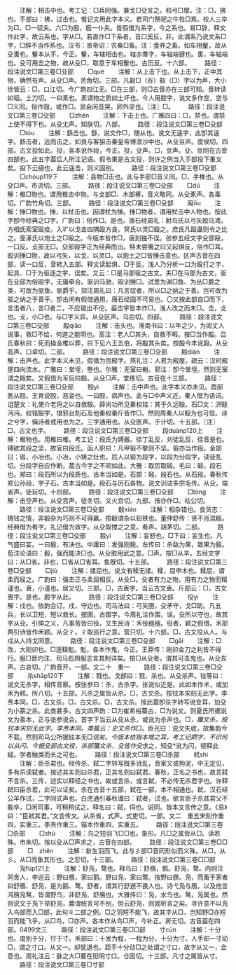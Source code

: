 <!-- { "loadSidebar": true } -->
　　注解：相击中也。考工记：□兵同强。兼戈□殳言之。和弓□摩。注：□，拂也。手部曰：拂，过击也。惟记文用此字本义。若司门祭祀之牛牲□焉。校人三皁为□，□一驭夫。六□为廏，廏一仆夫。皆假借为系字，今之系也。易□辞，释文作此字，故云系也。字从□。若直作□下系者，音口奚反，非。此谓系乃说文系□字，□辞不当作系也。汉书：景帝诏：农桑□畜。注：食养之畜。如车相轚，故从殳軎也。轚本从手，今正。轚，车辖相击也。辖亦舝字，车轴端键也。軎，车轴端也。殳可用击之物，故从殳□，取意于车相轚也。古历反。十六部。
　　路径：段注说文□第三卷□殳部
　　□què
　　注解：从上击下也。从上击下，正中其物，确然有声。从殳□声。苦角切。三部。凡榖□（谷）毂（□）字以为声，大小徐皆云：□，口江切。今广韵四江无。□在三部，则□古音亦在三部可知。音转读如韬。土刀切。一曰素也。素谓物之质如土坏也。今人用腔字，说文多作空，空与□义同。俗作殻，或作□。吴会闲音哭，卵外坚也。〖注〗□。
　　路径：段注说文□第三卷□殳部
　　□zhěn
　　注解：下击上也。广雅四曰：□，禁也。谓禁上使不得下也。从殳冘声。知朕切。八部。
　　路径：段注说文□第三卷□殳部
　　□tóu
　　注解：繇击也。繇，说文作□，随从也。说文无遥字，此卽其遥字。繇击者，远而击之，如良与客狙击秦皇帝博浪沙中也。从殳豆声。度侯切。四部。古文投如此。投，各本讹作祋，今正。投，殳声。□，豆声。殳、豆同在古音四部也。此五字葢后人所注记语。假令果是古文投，则许之例当入手部投下重文矣。投下云擿也，此云遥击，则义固别。
　　路径：段注说文□第三卷□殳部
　　□chóup119下
　　注解：县物□击也。此与手部□音义同。□，手椎也。从殳□声。市流切。三部。
　　路径：段注说文□第三卷□殳部
　　□dú
　　注解：椎□物也。谓用椎击中物。与攴部□、木部椓，音义略同。从殳豖声。各毒切。广韵竹角切。三部。
　　路径：段注说文□第三卷□殳部
　　殴ōu
　　注解：捶□物也。捶，以杖击也。因谓杖为捶。捶□物者，谓用杖击中人物也。按此字卽今经典之□字。广韵曰：俗作□。是也。唐石经周礼：射鸟氏以弓矢殴乌鸢。方相氏索室殴疫。入圹以戈击四隅殴方良。冥氏以灵□殴之。庶氏凡殴蛊则令之比之。壸涿氏以炮土之□殴之。今版本皆作□，唐刻独不误。张参五经文字殳部殴，一口反。攴部无□。殳部殴字正为经典而出。特未尝箸之曰又起俱反，俗作□耳。殴训捶□物，故以弓矢，以戈，以灵□，以炮土之□皆捶击意也。区声古音在四部，读一口反，音转入五部。释文读起俱、□于反。浅人乃分析一口为殴打之字，起具、□于为驱逐之字，误矣。又云：□是马部驱之古文。夫□在马部为古文，驱在殳部为俗殴字，无庸牵合。驱训马驰，殴训捶□。试思为渊□鱼、为丛□爵之类，可改为驱鱼、驱爵乎。郑注周礼曰：凡言驭者，所以□之纳之于善。岂可改为驱之纳之于善乎。卽古闲有假借通用，唐石经固不可易也。〇又按此部自□而下，言击者八，言□者二，不应错出不伦。葢击字皆本作□，浅人改之而未□。击，攴也。攴，小□也。与□字义异。从殳区声。乌后切。四部。
　　路径：段注说文□第三卷□殳部
　　毃qiāo
　　注解：击头也。淮南书曰：以年之少，为闾丈人说事，救□不给，何道之能明也。高注：老人□其头，自救不暇。按□当作毃。吕氏春秋曰：死而操金椎以葬，曰下见六王五伯，将毃其头矣。按毃今本讹榖。从殳高声。口卓切。二部。
　　路径：段注说文□第三卷□殳部
　　殿diàn
　　注解：击声也。此字本义未见，假借为宫殿字。燕礼注：人君为殿屋。疏云：汉时殿屋四向流水。广雅曰：堂堭，壂也。尔雅：无室曰榭。郭注：卽今堂堭。然则无室谓之殿矣。又假借为军后曰殿。从殳□声。堂练切。古音在十三部。
　　路径：段注说文□第三卷□殳部
　　殹yì
　　注解：击中声也。此字本义亦未见。酉部医从殹。王育说殹，恶姿也。一曰殹，病声也。此与□中声义近。秦人借为语词。诅楚文：礼使介老将之以自救殹。薛尚功所见秦权铭：其于久远殹。石□文：汧殹沔沔。权铭殹字，琅邪台刻石及他秦权秦斤皆作□。然则周秦人以殹为也可信。诗之兮字，偁诗者或用也为之。三字通用也。从殳医声。于计切。十五部。〖注〗□，古文也字。
　　路径：段注说文□第三卷□殳部
　　段duànp120上
　　注解：椎物也。用椎曰椎。考工记：段氏为镈器。徐丁乱反，刘徒乱反，徐音是也。镈欲其段之坚，故官曰段氏。函人职曰：凡甲锻不摰则不坚。锻亦当作段。金部曰：锻，小冶也。小冶，小铸之灶也。后人以锻为段字，以段为分段字，读徒乱切。分段字自应作断。葢古今字之不同如此。大雅：取厉取碫。毛曰：碫，段石也。郑曰：段石所以为段质也。古本当如是。石部：碫，段石也。从石段。春秋传郑公孙段，字子石。古本当如是。段石与厉石各物。说文训诂多宗毛传。从殳，端省声。徒玩切。十四部。
　　路径：段注说文□第三卷□殳部
　　□tónɡ
　　注解：击空声也。从殳宫声。徒冬切。又火宫切。九部。按亦作□。枯公切。
　　路径：段注说文□第三卷□殳部
　　殽xiáo
　　注解：相杂错也。食货志：铸钱之情，非殽杂为巧则不可得赢。按殽谓杂以铅铁也。董仲舒传：贤不肖混殽。经典借为肴字。礼记借为效字。从殳取搅之之意。肴声。胡茅切。二部。
　　路径：段注说文□第三卷□殳部
　　毅yì
　　注解：妄怒也。□下曰：妄生也。凡气盛曰妄。一曰毅，有决也。中庸曰：发强刚毅。左传曰：杀敌为果，致果为毅。苞注论语曰：毅，强而能决□也。从殳取用武之意。□声。按□从辛。五经文字曰：从□省。非也，□省从□省耳。鱼旣切。十五部。
　　路径：段注说文□第三卷□殳部
　　□jiù
　　注解：揉屈也。说文有糅无揉。糅，屈申木也。糅屈，谓柔而屈之。广韵曰：强击正与柔屈相反。从殳□。殳者有力之物，用有力之物而精谨也。叀，小谨也。居又切。三部。□，古叀字。当云古文叀。斤部云：□，古文叀字。是也。廏字从此。
　　路径：段注说文□第三卷□殳部
　　役yì
　　注解：戍也。依韵会订。戍，守边也。司马法曰：弓矢圉，殳矛守，戈□助。凡五兵，长以卫短，短以救长。按圉，古御字。今周礼注作围，误。殳所以守也，故其字从殳。引伸之义，凡事劳皆曰役。又生民诗：禾役穟穟。役者，颖之假借。禾部两引诗皆作禾颖。从殳彳。彳取巡行之意。营只切。十六部。□，古文役从人。与戍从人持戈同意。
　　路径：段注说文□第三卷□殳部
　　□ɡāi
　　注解：□改，大刚卯也。□逐精鬽。鬽，各本作鬼，今正。王莽传：刚卯金刀之利皆不得行。服□晋灼注、司马彪舆服志言其制详矣。按□从殳者，谓其可击鬼也。从殳亥声。古哀切。广韵音开。一部。文二十　重一
　　路径：段注说文□第三卷□殳部
　　杀shāp120下
　　注解：戮也。戈部曰：戮，杀也。从殳杀声。铉等曰：说文无杀字，相传音察。按张参曰：杀，古杀字。张说似近是。此如本作术，或加禾为秫。所八切。十五部。凡杀之属皆从杀。□，古文杀。按铉本宋刻无此字。李焘本同。□，古文杀。□，古文杀。□，古文杀。按此葢卽杀字转写讹变耳，加殳为小篆之杀。此类甚多。古文四声韵：□为崔希裕纂古，□为说文。则夏氏所据说文为善本，正与张参说合。首字下当云从殳从杀，或讹为杀声也。□*，籒文杀。按铉本宋刻无此字。李焘本同。类篇云：史文杀作□*。臣光曰：说文失收，故集韵今不载。然则司马公所据铉本无□*信矣。今版本依锴本增之耳。考工记閷字，不识何以从闪。今据殳部古文役，杀部籒文杀，殳皆作殳*求之，知殳*讹为闪，顿释此疑。学者触类而长之可也。
　　路径：段注说文□第三卷□杀部
　　弒shì
　　注解：臣杀君也。经传杀、弑二字转写旣多讹乱，音家又或拘泥，中无定见，多有杀读弑者。按述其实则曰杀君，正其名则曰弑君。春秋，正名之书也，故言弑不言杀。三传，述实以释经之书也，故或言杀，或言弑，不必传无杀君字也。许释弑曰臣杀君，此可以证矣。杀在古音十五部，弑在一部，本不相通也。弑，汉石经公羊作试，二字同式声也。白虎通引春秋谶曰：弑者，试也。欲言臣子杀其君父不敢卒，□闲司事，可稍稍试之。释名曰：弑，伺也。说同。皆本文言传之意。《易》曰：“臣弒其君。”文言传文。从杀省，式声。式吏切。一部。文二　重五宋刻作重四，实重三。李焘作重三。锴本作重四，实重五。
　　路径：段注说文□第三卷□杀部
　　□shū
　　注解：鸟之短羽飞□□也。象形。凡□之属皆从□。读若殊。市朱切。按以殳从□声求之，古音在四部。
　　路径：段注说文□第三卷□□部
　　□　zhěn
　　注解：新生羽而飞。此与彡部□音同形似而义殊。从□，从彡。从□而象其形也。之忍切。十三部。
　　路径：段注说文□第三卷□□部
　　凫fúp121上
　　注解：舒凫，鹜也。释鸟曰：舒鴈，鹅。舒凫，鹜。内则注同舍人，李巡云：野曰鴈，家曰鹅。野曰凫，家曰鹜。按野曰鴈、凫，而畜于家者曰舒鴈、舒凫，是为鹅、鹜。舒者，谓其行舒遟不畏人也。诗弋凫与鴈，以及他言鸿鴈凫鹥，皆谓野鸟，非舒凫、舒鴈也。大雅传曰：凫，水鸟也。鹥，凫属也。然则说文于凫下举舒凫，葢谓统言可不别，但云舒凫，则固析言之矣。寻许意不以凫入鸟部而入□部，此句丩二部之例。□之羽短不能飞，故其字从□，岂知野□亦短羽而能飞乎。从□鸟，□亦声。各本作从鸟□声，今补正。房无切。古音葢在四部。0499文三
　　路径：段注说文□第三卷□□部
　　寸cùn
　　注解：十分也。度别于分，忖于寸。禾部曰：十发为程，一程为分，十分为寸。人手却一寸动□，谓之寸口。从又一。却犹退也。距手十分动□之处谓之寸口，故字从又一，会意也。周礼注云：脉之大□要在阳明寸口。仓困切。十三部。凡寸之属皆从寸。
　　路径：段注说文□第三卷□寸部
